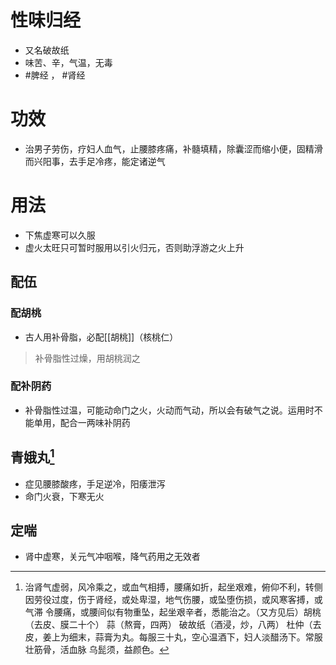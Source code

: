# 性味归经
- 又名破故纸
- 味苦、辛，气温，无毒
-  #脾经 ， #肾经 
# 功效
- 治男子劳伤，疗妇人血气，止腰膝疼痛，补髓填精，除囊涩而缩小便，固精滑而兴阳事，去手足冷疼，能定诸逆气
 # 用法
 - 下焦虚寒可以久服
 - 虚火太旺只可暂时服用以引火归元，否则助浮游之火上升
 ## 配伍
 ### 配胡桃
 - 古人用补骨脂，必配[[胡桃]]（核桃仁）
 >补骨脂性过燥，用胡桃润之
 ### 配补阴药
 - 补骨脂性过温，可能动命门之火，火动而气动，所以会有破气之说。运用时不能单用，配合一两味补阴药
## 青娥丸[^1]
- 症见腰膝酸疼，手足逆冷，阳痿泄泻
- 命门火衰，下寒无火
## 定喘
- 肾中虚寒，关元气冲咽喉，降气药用之无效者


[^1]:治肾气虚弱，风冷乘之，或血气相搏，腰痛如折，起坐艰难，俯仰不利，转侧 因劳役过度，伤于肾经，或处卑湿，地气伤腰，或坠堕伤损，或风寒客搏，或气滞 令腰痛，或腰间似有物重坠，起坐艰辛者，悉能治之。（又方见后）胡桃（去皮、膜二十个） 蒜（熬膏，四两） 破故纸（酒浸，炒，八两） 杜仲（去 皮，姜上为细末，蒜膏为丸。每服三十丸，空心温酒下，妇人淡醋汤下。常服壮筋骨，活血脉 乌髭须，益颜色。